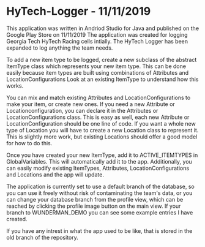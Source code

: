 # HyTech-Logger - 11/11/2019

This application was written in Andriod Studio for Java and published on the Google Play Store on 11/11/2019
The application was created for logging Georgia Tech HyTech Racing cells intially.
The HyTech Logger has been expanded to log anything the team needs.

To add a new item type to be logged, create a new subclass of the abstract ItemType class which represents your new item type.
This can be done easily because item types are built using combinations of Attributes and LocationConfigurations
Look at an existing ItemType to understand how this works.

You can mix and match existing Attributes and LocationConfigurations to make your item, or create new ones.
If you need a new Attribute or Locationconfiguration, you can declare it in the Attributes or LocationConfigurations class.
This is easy as well, each new Attribute or LocationConfiguration should be one line of code.
If you want a whole new type of Location you will have to create a new Location class to represent it.
This is slightly more work, but existing Locations should offer a good model for how to do this.

Once you have created your new ItemType, add it to ACTIVE_ITEMTYPES in GlobalVariables.
This will automatically add it to the app.
Additionally, you can easily modify existing ItemTypes, Attributes, LocationConfigurations and Locations and the app will update.

The application is currently set to use a default branch of the database, so you can use it freely without risk of contaminating the team's data, or you can change your database branch from the profile view, which can be reached by clicking the profile image button on the main view. If your branch to WUNDERMAN_DEMO you can see some example entries I have created.

If you have any intrest in what the app used to be like, that is stored in the old branch of the repository.
